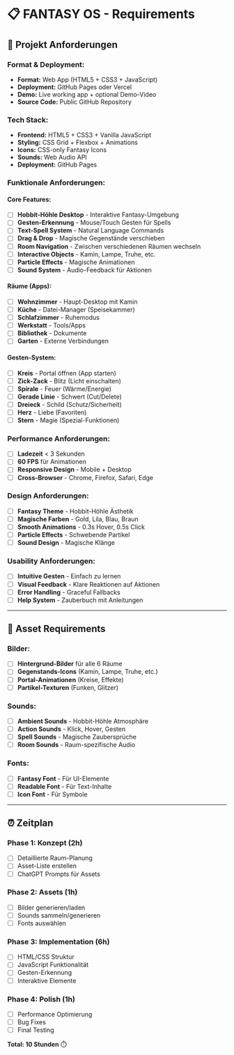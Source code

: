 # 📋 **FANTASY OS - Requirements**

## 🎯 **Projekt Anforderungen**

### **Format & Deployment:**
- **Format:** Web App (HTML5 + CSS3 + JavaScript)
- **Deployment:** GitHub Pages oder Vercel
- **Demo:** Live working app + optional Demo-Video
- **Source Code:** Public GitHub Repository

### **Tech Stack:**
- **Frontend:** HTML5 + CSS3 + Vanilla JavaScript
- **Styling:** CSS Grid + Flexbox + Animations
- **Icons:** CSS-only Fantasy Icons
- **Sounds:** Web Audio API
- **Deployment:** GitHub Pages

### **Funktionale Anforderungen:**

#### **Core Features:**
- [ ] **Hobbit-Höhle Desktop** - Interaktive Fantasy-Umgebung
- [ ] **Gesten-Erkennung** - Mouse/Touch Gesten für Spells
- [ ] **Text-Spell System** - Natural Language Commands
- [ ] **Drag & Drop** - Magische Gegenstände verschieben
- [ ] **Room Navigation** - Zwischen verschiedenen Räumen wechseln
- [ ] **Interactive Objects** - Kamin, Lampe, Truhe, etc.
- [ ] **Particle Effects** - Magische Animationen
- [ ] **Sound System** - Audio-Feedback für Aktionen

#### **Räume (Apps):**
- [ ] **Wohnzimmer** - Haupt-Desktop mit Kamin
- [ ] **Küche** - Datei-Manager (Speisekammer)
- [ ] **Schlafzimmer** - Ruhemodus
- [ ] **Werkstatt** - Tools/Apps
- [ ] **Bibliothek** - Dokumente
- [ ] **Garten** - Externe Verbindungen

#### **Gesten-System:**
- [ ] **Kreis** - Portal öffnen (App starten)
- [ ] **Zick-Zack** - Blitz (Licht einschalten)
- [ ] **Spirale** - Feuer (Wärme/Energie)
- [ ] **Gerade Linie** - Schwert (Cut/Delete)
- [ ] **Dreieck** - Schild (Schutz/Sicherheit)
- [ ] **Herz** - Liebe (Favoriten)
- [ ] **Stern** - Magie (Spezial-Funktionen)

### **Performance Anforderungen:**
- [ ] **Ladezeit** < 3 Sekunden
- [ ] **60 FPS** für Animationen
- [ ] **Responsive Design** - Mobile + Desktop
- [ ] **Cross-Browser** - Chrome, Firefox, Safari, Edge

### **Design Anforderungen:**
- [ ] **Fantasy Theme** - Hobbit-Höhle Ästhetik
- [ ] **Magische Farben** - Gold, Lila, Blau, Braun
- [ ] **Smooth Animations** - 0.3s Hover, 0.5s Click
- [ ] **Particle Effects** - Schwebende Partikel
- [ ] **Sound Design** - Magische Klänge

### **Usability Anforderungen:**
- [ ] **Intuitive Gesten** - Einfach zu lernen
- [ ] **Visual Feedback** - Klare Reaktionen auf Aktionen
- [ ] **Error Handling** - Graceful Fallbacks
- [ ] **Help System** - Zauberbuch mit Anleitungen

---

## 🎨 **Asset Requirements**

### **Bilder:**
- [ ] **Hintergrund-Bilder** für alle 6 Räume
- [ ] **Gegenstands-Icons** (Kamin, Lampe, Truhe, etc.)
- [ ] **Portal-Animationen** (Kreise, Effekte)
- [ ] **Partikel-Texturen** (Funken, Glitzer)

### **Sounds:**
- [ ] **Ambient Sounds** - Hobbit-Höhle Atmosphäre
- [ ] **Action Sounds** - Klick, Hover, Gesten
- [ ] **Spell Sounds** - Magische Zaubersprüche
- [ ] **Room Sounds** - Raum-spezifische Audio

### **Fonts:**
- [ ] **Fantasy Font** - Für UI-Elemente
- [ ] **Readable Font** - Für Text-Inhalte
- [ ] **Icon Font** - Für Symbole

---

## ⏰ **Zeitplan**

### **Phase 1: Konzept** (2h)
- [ ] Detaillierte Raum-Planung
- [ ] Asset-Liste erstellen
- [ ] ChatGPT Prompts für Assets

### **Phase 2: Assets** (1h)
- [ ] Bilder generieren/laden
- [ ] Sounds sammeln/generieren
- [ ] Fonts auswählen

### **Phase 3: Implementation** (6h)
- [ ] HTML/CSS Struktur
- [ ] JavaScript Funktionalität
- [ ] Gesten-Erkennung
- [ ] Interaktive Elemente

### **Phase 4: Polish** (1h)
- [ ] Performance Optimierung
- [ ] Bug Fixes
- [ ] Final Testing

**Total: 10 Stunden** ⏱️
